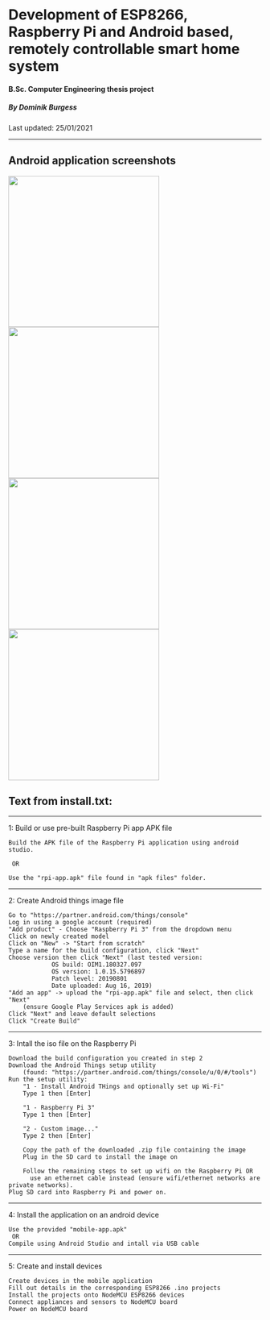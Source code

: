 # Development of ESP8266, Raspberry Pi and Android based, remotely controllable smart home system

#### B.Sc. Computer Engineering thesis project
##### By Dominik Burgess

Last updated: 25/01/2021

________________________________________________________
## Android application screenshots

<p><img src="https://github.com/55dominik/dominik-burgess-thesis-work/blob/main/screenshots/Main%20dashboard.jpg" width="300">
<img src="https://github.com/55dominik/dominik-burgess-thesis-work/blob/main/screenshots/Thermostat%20device%20control%20page.jpg" width="300">
<img src="https://github.com/55dominik/dominik-burgess-thesis-work/blob/main/screenshots/Coffee%20maker%20device%20control%20page.jpg" width="300">
<img src="https://github.com/55dominik/dominik-burgess-thesis-work/blob/main/screenshots/Notification%20customisation.jpg" width="300">
	</p>



## Text from install.txt:
________________________________________________________

1: Build or use pre-built Raspberry Pi app APK file

	Build the APK file of the Raspberry Pi application using android studio.
  
     OR
     
	Use the "rpi-app.apk" file found in "apk files" folder.
  

________________________________________________________
2: Create Android things image file

	Go to "https://partner.android.com/things/console"
	Log in using a google account (required)
	"Add product" - Choose "Raspberry Pi 3" from the dropdown menu
	Click on newly created model
	Click on "New" -> "Start from scratch"
	Type a name for the build configuration, click "Next"
	Choose version then click "Next" (last tested version:
				OS build: OIM1.180327.097
				OS version: 1.0.15.5796897
				Patch level: 20190801
				Date uploaded: Aug 16, 2019)
	"Add an app" -> upload the "rpi-app.apk" file and select, then click "Next"
		(ensure Google Play Services apk is added)
	Click "Next" and leave default selections
	Click "Create Build"

_______________________________________________________
3: Intall the iso file on the Raspberry Pi

	Download the build configuration you created in step 2
	Download the Android Things setup utility 
		(found: "https://partner.android.com/things/console/u/0/#/tools")
	Run the setup utility:
		"1 - Install Android THings and optionally set up Wi-Fi"
		Type 1 then [Enter]

		"1 - Raspberry Pi 3"
		Type 1 then [Enter]

		"2 - Custom image..."
		Type 2 then [Enter]

		Copy the path of the downloaded .zip file containing the image
		Plug in the SD card to install the image on

		Follow the remaining steps to set up wifi on the Raspberry Pi OR
		  use an ethernet cable instead (ensure wifi/ethernet networks are private networks).
	Plug SD card into Raspberry Pi and power on.

_______________________________________________________
4: Install the application on an android device

	Use the provided "mobile-app.apk"
     OR
	Compile using Android Studio and intall via USB cable

_______________________________________________________
5: Create and install devices

	Create devices in the mobile application
	Fill out details in the corresponding ESP8266 .ino projects
	Install the projects onto NodeMCU ESP8266 devices
	Connect appliances and sensors to NodeMCU board
	Power on NodeMCU board
